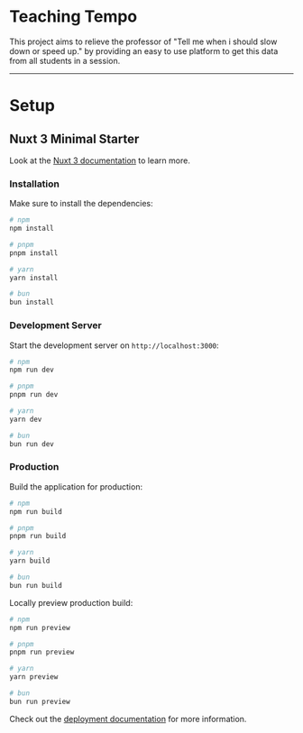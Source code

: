 # Teaching Tempo

This project aims to relieve the professor of "Tell me when i should slow down or speed up." by providing an easy to use platform to get this data from all students in a session.

---

# Setup

## Nuxt 3 Minimal Starter

Look at the [Nuxt 3 documentation](https://nuxt.com/docs/getting-started/introduction) to learn more.

### Installation

Make sure to install the dependencies:

```bash
# npm
npm install

# pnpm
pnpm install

# yarn
yarn install

# bun
bun install
```

### Development Server

Start the development server on `http://localhost:3000`:

```bash
# npm
npm run dev

# pnpm
pnpm run dev

# yarn
yarn dev

# bun
bun run dev
```

### Production

Build the application for production:

```bash
# npm
npm run build

# pnpm
pnpm run build

# yarn
yarn build

# bun
bun run build
```

Locally preview production build:

```bash
# npm
npm run preview

# pnpm
pnpm run preview

# yarn
yarn preview

# bun
bun run preview
```

Check out the [deployment documentation](https://nuxt.com/docs/getting-started/deployment) for more information.
